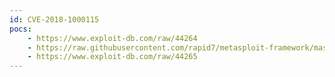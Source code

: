 ```yaml
---
id: CVE-2018-1000115
pocs:
    - https://www.exploit-db.com/raw/44264
    - https://raw.githubusercontent.com/rapid7/metasploit-framework/master/modules/auxiliary/scanner/memcached/memcached_amp.rb
    - https://www.exploit-db.com/raw/44265
---
```

